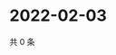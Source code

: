 # 2022-02-03

共 0 条

<!-- BEGIN WEIBO -->
<!-- 最后更新时间 Thu Feb 03 2022 03:07:43 GMT+0800 (China Standard Time) -->

<!-- END WEIBO -->
